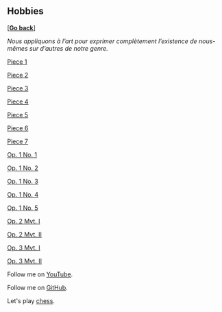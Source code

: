 ## Hobbies

[\[__Go back__\]](https://kagsimsek.github.io)

_Nous appliquons à l’art pour exprimer complètement l’existence de nous-mêmes sur d’autres de notre genre._

[Piece 1](./files/painting/001.jpg)

[Piece 2](./files/painting/002.jpg)

[Piece 3](./files/painting/003.jpg)

[Piece 4](./files/painting/004.jpg)

[Piece 5](./files/painting/005.jpg)

[Piece 6](./files/painting/006.jpg)

[Piece 7](./files/painting/007.jpg)


[Op. 1 No. 1](https://www.youtube.com/watch?v=EDYo2kOd-MI)

[Op. 1 No. 2](https://www.youtube.com/watch?v=rHTjwow5zrM)

[Op. 1 No. 3](https://www.youtube.com/watch?v=7KmS0_swt4Y)

[Op. 1 No. 4](https://www.youtube.com/watch?v=dFLtOH7Nezc)

[Op. 1 No. 5](https://www.youtube.com/watch?v=ta_2fznA08s)

[Op. 2 Mvt. I](https://www.youtube.com/watch?v=Ky2x8UZvJFM)

[Op. 2 Mvt. II](https://www.youtube.com/watch?v=H28VsfYKWzg)

[Op. 3 Mvt. I](https://www.youtube.com/watch?v=FyLyxi-602E)

[Op. 3 Mvt. II](https://www.youtube.com/watch?v=VYwE418ryBs)


Follow me on [YouTube](https://www.youtube.com/channel/UCZyXHA37ucmJQfbALDMd5vQ?view_as=subscriber).

Follow me on [GitHub](https://github.com/kagsimsek).

Let's play [chess](https://lichess.org/@/hepsimsek).
